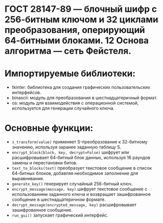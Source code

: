 # ГОСТ 28147-89 — блочный шифр с 256-битным ключом и 32 циклами преобразования, оперирующий 64-битными блоками. 12 Основа алгоритма — сеть Фейстеля.
# Импортируемые библиотеки:
* tkinter: библиотека для создания графических пользовательских интерфейсов.
* binascii: модуль для преобразования в шестнадцатеричный формат.
* os: модуль для взаимодействия с операционной системой, используется для генерации случайного ключа.
# Основные функции:
* `s_transform(value)` применяет S-преобразование к 32-битному значению, используя заранее заданную таблицу S.
* `encrypt_block(block, key, decrypt=False)` шифрует или расшифровывает 64-битный блок данных, используя 16 раундов замены и перестановки битов.
* `text_to_blocks(text)` преобразует текстовое сообщение в список 64-битных блоков, добавляя необходимое заполнение для выравнивания.
* `generate_key()` генерирует случайный 256-битный ключ.
* `encrypt_message(message, key)` шифрует текстовое сообщение с использованием заданного ключа и возвращает зашифрованное сообщение в шестнадцатеричном формате.
* `decrypt_message(encrypted_message, key)` расшифровывает зашифрованное сообщение.
* `run_gui()` запускает графический интерфейс.

